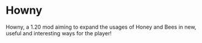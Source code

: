 # Howny
Howny, a 1.20 mod aiming to expand the usages of Honey and Bees in new, useful and interesting ways for the player! 
